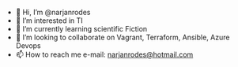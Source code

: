 - 👋 Hi, I’m @narjanrodes
- 👀 I’m interested in TI
- 🌱 I’m currently learning scientific Fiction
- 💞️ I’m looking to collaborate on Vagrant, Terraform, Ansible, Azure Devops
- 📫 How to reach me e-mail: narjanrodes@hotmail.com

<!---
narjanrodes/narjanrodes is a ✨ special ✨ repository because its `README.md` (this file) appears on your GitHub profile.
You can click the Preview link to take a look at your changes.
--->
